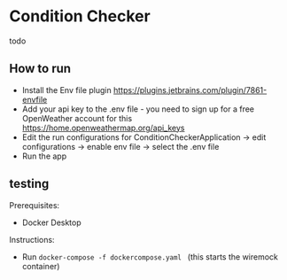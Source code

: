 # Condition Checker 

todo 

## How to run
- Install the Env file plugin https://plugins.jetbrains.com/plugin/7861-envfile 
- Add your api key to the .env file - you need to sign up for a free OpenWeather account for this https://home.openweathermap.org/api_keys 
- Edit the run configurations for ConditionCheckerApplication -> edit configurations -> enable env file -> select the .env file 
- Run the app 

## testing 
Prerequisites:
- Docker Desktop

Instructions:
- Run `docker-compose -f dockercompose.yaml ` (this starts the wiremock container)